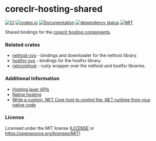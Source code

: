 # coreclr-hosting-shared

[![CI](https://github.com/OpenByteDev/coreclr-hosting-shared/actions/workflows/ci.yml/badge.svg)](https://github.com/OpenByteDev/coreclr-hosting-shared/actions/workflows/ci.yml)
[![crates.io](https://img.shields.io/crates/v/coreclr-hosting-shared.svg)](https://crates.io/crates/coreclr-hosting-shared)
[![Documentation](https://docs.rs/coreclr-hosting-shared/badge.svg)](https://docs.rs/coreclr-hosting-shared)
[![dependency status](https://deps.rs/repo/github/openbytedev/coreclr-hosting-shared/status.svg)](https://deps.rs/repo/github/openbytedev/coreclr-hosting-shared)
[![MIT](https://img.shields.io/crates/l/coreclr-hosting-shared.svg)](https://github.com/OpenByteDev/coreclr-hosting-shared/blob/master/LICENSE)

<!-- cargo-sync-readme start -->

Shared bindings for the [coreclr hosting components](https://github.com/dotnet/runtime/blob/main/docs/design/features/native-hosting.md).

### Related crates
- [nethost-sys](https://crates.io/crates/nethost-sys) - bindings and downloader for the nethost library.
- [hostfxr-sys](https://crates.io/crates/hostfxr-sys) - bindings for the hostfxr library.
- [netcorehost](https://crates.io/crates/netcorehost) - rusty wrapper over the nethost and hostfxr libraries.

### Additional Information
- [Hosting layer APIs](https://github.com/dotnet/core-setup/blob/master/Documentation/design-docs/hosting-layer-apis.md)
- [Native hosting](https://github.com/dotnet/core-setup/blob/master/Documentation/design-docs/native-hosting.md#runtime-properties)
- [Write a custom .NET Core host to control the .NET runtime from your native code](https://docs.microsoft.com/en-us/dotnet/core/tutorials/netcore-hosting)

### License
Licensed under the MIT license ([LICENSE](https://github.com/OpenByteDev/netcorehost/blob/master/LICENSE) or <https://opensource.org/licenses/MIT>)

<!-- cargo-sync-readme end -->
